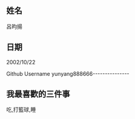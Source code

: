 姓名
----
呂昀揚

日期
----
2002/10/22

Github Username
yunyang888666---------------


我最喜歡的三件事
--------------
吃,打籃球,睡